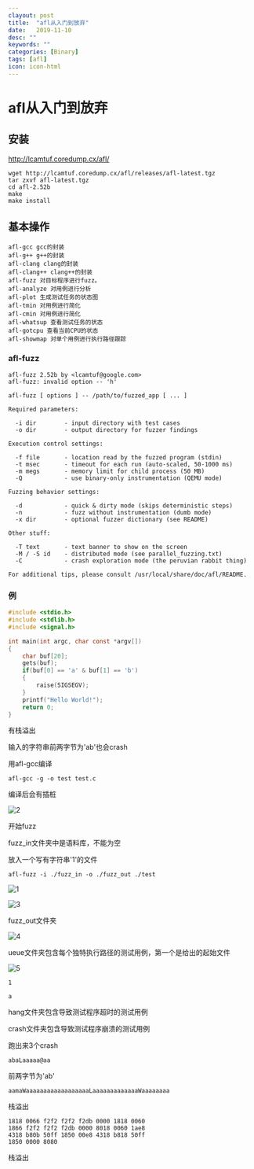 ```yaml
---
clayout: post
title:  "afl从入门到放弃"
date:   2019-11-10
desc: ""
keywords: ""
categories: [Binary]
tags: [afl]
icon: icon-html
---
```


# afl从入门到放弃

## 安装

http://lcamtuf.coredump.cx/afl/

```
wget http://lcamtuf.coredump.cx/afl/releases/afl-latest.tgz
tar zxvf afl-latest.tgz
cd afl-2.52b
make
make install
```



## 基本操作

```
afl-gcc gcc的封装
afl-g++ g++的封装
afl-clang clang的封装
afl-clang++ clang++的封装
afl-fuzz 对目标程序进行fuzz。
afl-analyze 对用例进行分析
afl-plot 生成测试任务的状态图
afl-tmin 对用例进行简化
afl-cmin 对用例进行简化
afl-whatsup 查看测试任务的状态
afl-gotcpu 查看当前CPU的状态
afl-showmap 对单个用例进行执行路径跟踪
```



### afl-fuzz

```
afl-fuzz 2.52b by <lcamtuf@google.com>
afl-fuzz: invalid option -- 'h'

afl-fuzz [ options ] -- /path/to/fuzzed_app [ ... ]

Required parameters:

  -i dir        - input directory with test cases
  -o dir        - output directory for fuzzer findings

Execution control settings:

  -f file       - location read by the fuzzed program (stdin)
  -t msec       - timeout for each run (auto-scaled, 50-1000 ms)
  -m megs       - memory limit for child process (50 MB)
  -Q            - use binary-only instrumentation (QEMU mode)

Fuzzing behavior settings:

  -d            - quick & dirty mode (skips deterministic steps)
  -n            - fuzz without instrumentation (dumb mode)
  -x dir        - optional fuzzer dictionary (see README)

Other stuff:

  -T text       - text banner to show on the screen
  -M / -S id    - distributed mode (see parallel_fuzzing.txt)
  -C            - crash exploration mode (the peruvian rabbit thing)

For additional tips, please consult /usr/local/share/doc/afl/README.
```



### 例

```c
#include <stdio.h> 
#include <stdlib.h> 
#include <signal.h> 

int main(int argc, char const *argv[])
{
	char buf[20];
	gets(buf);
    if(buf[0] == 'a' & buf[1] == 'b')
    {
        raise(SIGSEGV);
    }
    printf("Hello World!");
	return 0;
}
```

有栈溢出

输入的字符串前两字节为'ab'也会crash

用afl-gcc编译

```
afl-gcc -g -o test test.c
```

编译后会有插桩

![2](D:\Ai\GitHub\images\afl\2.jpg)



开始fuzz

fuzz_in文件夹中是语料库，不能为空

放入一个写有字符串'1'的文件

```
afl-fuzz -i ./fuzz_in -o ./fuzz_out ./test
```

![1](D:\Ai\GitHub\images\afl\1.jpg)

![3](D:\Ai\GitHub\images\afl\3.jpg)



fuzz_out文件夹

![4](D:\Ai\GitHub\images\afl\4.jpg)

ueue文件夹包含每个独特执行路径的测试用例，第一个是给出的起始文件

![5](D:\Ai\GitHub\images\afl\5.jpg)

```
1
```

```
a
```

hang文件夹包含导致测试程序超时的测试用例

crash文件夹包含导致测试程序崩溃的测试用例

跑出来3个crash

```
abaLaaaaa@aa
```

前两字节为'ab'

```
aamaWaaaaaaaaaaaaaaaaaaLaaaaaaaaaaaaaWaaaaaaaa
```

栈溢出

```
1818 0066 f2f2 f2f2 f2db 0000 1818 0060
1866 f2f2 f2f2 f2db 0000 8018 0060 1ae8
4318 b80b 50ff 1850 00e8 4318 b818 50ff
1850 0000 8080 
```

栈溢出